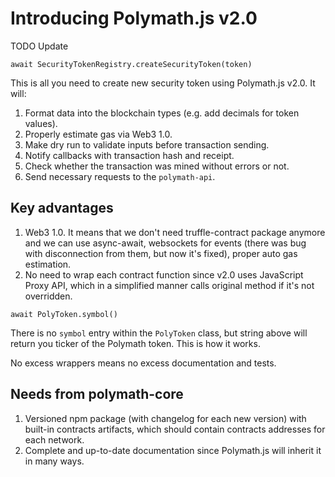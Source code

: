 # Introducing Polymath.js v2.0

TODO Update

```
await SecurityTokenRegistry.createSecurityToken(token)
```
This is all you need to create new security token using Polymath.js v2.0. It will:
1. Format data into the blockchain types (e.g. add decimals for token values).
2. Properly estimate gas via Web3 1.0.
3. Make dry run to validate inputs before transaction sending.
4. Notify callbacks with transaction hash and receipt.
5. Check whether the transaction was mined without errors or not.
6. Send necessary requests to the `polymath-api`.

## Key advantages
1. Web3 1.0. It means that we don't need truffle-contract package anymore and we can use async-await, websockets for events (there was bug with disconnection from them, but now it's fixed), proper auto gas estimation.
2. No need to wrap each contract function since v2.0 uses JavaScript Proxy API, which in a simplified manner calls original method if it's not overridden.
```
await PolyToken.symbol()
```
There is no `symbol` entry within the `PolyToken` class, but string above will return you ticker of the Polymath token.
This is how it works.

No excess wrappers means no excess documentation and tests.

## Needs from polymath-core
1. Versioned npm package (with changelog for each new version) with built-in contracts artifacts, which should contain contracts addresses for each network.
2. Complete and up-to-date documentation since Polymath.js will inherit it in many ways.